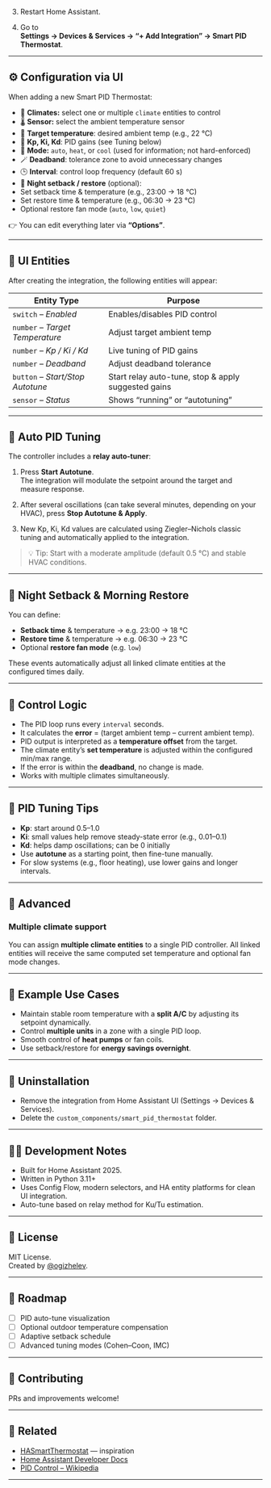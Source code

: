 
3. Restart Home Assistant.

4. Go to  
**Settings → Devices & Services → “+ Add Integration” → Smart PID Thermostat**.

---

## ⚙️ Configuration via UI

When adding a new Smart PID Thermostat:

- 🏡 **Climates:** select one or multiple `climate` entities to control  
- 🌡 **Sensor:** select the ambient temperature sensor  
- 🎯 **Target temperature**: desired ambient temp (e.g., 22 °C)  
- 🧮 **Kp, Ki, Kd**: PID gains (see Tuning below)  
- 🧭 **Mode:** `auto`, `heat`, or `cool` (used for information; not hard-enforced)  
- 🪄 **Deadband**: tolerance zone to avoid unnecessary changes  
- 🕒 **Interval**: control loop frequency (default 60 s)  
- 🌙 **Night setback / restore** (optional):
- Set setback time & temperature (e.g., 23:00 → 18 °C)
- Set restore time & temperature (e.g., 06:30 → 23 °C)
- Optional restore fan mode (`auto`, `low`, `quiet`)

👉 You can edit everything later via **“Options”**.

---

## 🧰 UI Entities

After creating the integration, the following entities will appear:

| Entity Type | Purpose |
|-------------|---------|
| `switch` – *Enabled* | Enables/disables PID control |
| `number` – *Target Temperature* | Adjust target ambient temp |
| `number` – *Kp / Ki / Kd* | Live tuning of PID gains |
| `number` – *Deadband* | Adjust deadband tolerance |
| `button` – *Start/Stop Autotune* | Start relay auto-tune, stop & apply suggested gains |
| `sensor` – *Status* | Shows “running” or “autotuning” |

---

## 🧪 Auto PID Tuning

The controller includes a **relay auto-tuner**:

1. Press **Start Autotune**.  
The integration will modulate the setpoint around the target and measure response.

2. After several oscillations (can take several minutes, depending on your HVAC),
press **Stop Autotune & Apply**.

3. New Kp, Ki, Kd values are calculated using Ziegler–Nichols classic tuning
and automatically applied to the integration.

> 💡 Tip: Start with a moderate amplitude (default 0.5 °C) and stable HVAC conditions.

---

## 🌃 Night Setback & Morning Restore

You can define:

- **Setback time** & temperature → e.g. 23:00 → 18 °C  
- **Restore time** & temperature → e.g. 06:30 → 23 °C  
- Optional **restore fan mode** (e.g. `low`)

These events automatically adjust all linked climate entities at the configured times daily.

---

## 🧭 Control Logic

- The PID loop runs every `interval` seconds.
- It calculates the **error** = (target ambient temp – current ambient temp).
- PID output is interpreted as a **temperature offset** from the target.
- The climate entity’s **set temperature** is adjusted within the configured min/max range.
- If the error is within the **deadband**, no change is made.
- Works with multiple climates simultaneously.

---

## 🧮 PID Tuning Tips

- **Kp**: start around 0.5–1.0  
- **Ki**: small values help remove steady-state error (e.g., 0.01–0.1)  
- **Kd**: helps damp oscillations; can be 0 initially  
- Use **autotune** as a starting point, then fine-tune manually.
- For slow systems (e.g., floor heating), use lower gains and longer intervals.

---

## 🧰 Advanced

### Multiple climate support

You can assign **multiple climate entities** to a single PID controller.
All linked entities will receive the same computed set temperature and optional fan mode changes.

---

## 📜 Example Use Cases

- Maintain stable room temperature with a **split A/C** by adjusting its setpoint dynamically.
- Control **multiple units** in a zone with a single PID loop.
- Smooth control of **heat pumps** or fan coils.
- Use setback/restore for **energy savings overnight**.

---

## 🧼 Uninstallation

- Remove the integration from Home Assistant UI (Settings → Devices & Services).
- Delete the `custom_components/smart_pid_thermostat` folder.

---

## 🧑‍💻 Development Notes

- Built for Home Assistant 2025.  
- Written in Python 3.11+  
- Uses Config Flow, modern selectors, and HA entity platforms for clean UI integration.  
- Auto-tune based on relay method for Ku/Tu estimation.

---

## 📜 License

MIT License.  
Created by [@ogizhelev](https://github.com/ogizhelev).

---

## 🧭 Roadmap

- [ ] PID auto-tune visualization  
- [ ] Optional outdoor temperature compensation  
- [ ] Adaptive setback schedule  
- [ ] Advanced tuning modes (Cohen–Coon, IMC)

---

## 🫱 Contributing

PRs and improvements welcome!  

---

## 📎 Related

- [HASmartThermostat](https://github.com/ScratMan/HASmartThermostat) — inspiration
- [Home Assistant Developer Docs](https://developers.home-assistant.io/)
- [PID Control – Wikipedia](https://en.wikipedia.org/wiki/PID_controller)

---

